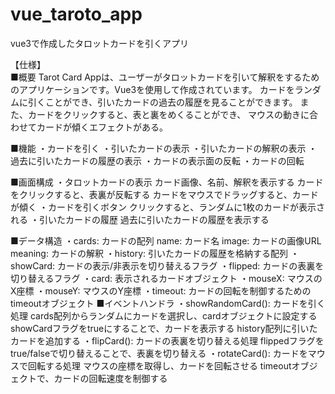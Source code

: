 # vue_taroto_app
vue3で作成したタロットカードを引くアプリ

【仕様】</br>
■概要
Tarot Card Appは、ユーザーがタロットカードを引いて解釈をするためのアプリケーションです。Vue3を使用して作成されています。
カードをランダムに引くことができ、引いたカードの過去の履歴を見ることができます。
また、カードをクリックすると、表と裏をめくることができ、
マウスの動きに合わせてカードが傾くエフェクトがある。

■機能
・カードを引く
・引いたカードの表示
・引いたカードの解釈の表示
・過去に引いたカードの履歴の表示
・カードの表示面の反転
・カードの回転

■画面構成
・タロットカードの表示
	カード画像、名前、解釈を表示する
	カードをクリックすると、表裏が反転する
	カードをマウスでドラッグすると、カードが傾く
・カードを引くボタン
	クリックすると、ランダムに1枚のカードが表示される
・引いたカードの履歴
	過去に引いたカードの履歴を表示する

■データ構造
・cards: カードの配列
	name: カード名
	image: カードの画像URL
	meaning: カードの解釈
・history: 引いたカードの履歴を格納する配列
・showCard: カードの表示/非表示を切り替えるフラグ
・flipped: カードの表裏を切り替えるフラグ
・card: 表示されるカードオブジェクト
・mouseX: マウスのX座標
・mouseY: マウスのY座標
・timeout: カードの回転を制御するためのtimeoutオブジェクト
■イベントハンドラ
・showRandomCard(): カードを引く処理
	cards配列からランダムにカードを選択し、cardオブジェクトに設定する
	showCardフラグをtrueにすることで、カードを表示する
	history配列に引いたカードを追加する
・flipCard(): カードの表裏を切り替える処理
	flippedフラグをtrue/falseで切り替えることで、表裏を切り替える
・rotateCard(): カードをマウスで回転する処理
	マウスの座標を取得し、カードを回転させる
	timeoutオブジェクトで、カードの回転速度を制御する
